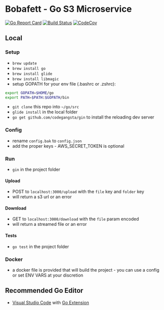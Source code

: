 # Bobafett - Go S3 Microservice

[![Go Report Card](https://goreportcard.com/badge/github.com/bevanhunt/bobafett)](https://goreportcard.com/report/github.com/bevanhunt/bobafett)
[![Build Status](https://img.shields.io/travis/bevanhunt/bobafett/master.svg)](https://travis-ci.org/bevanhunt/bobafett)
[![CodeCov](https://img.shields.io/codecov/c/github/bevanhunt/bobafett/master.svg)](https://codecov.io/gh/bevanhunt/bobafett/branch/master)

## Local

### Setup
- ` brew update `
- ` brew install go `
- ` brew install glide `
- ` brew install libmagic `
-  setup GOPATH for your env file (.bashrc or .zshrc):
```bash
export GOPATH=$HOME/go
export PATH=$PATH:$GOPATH/bin
```
- ` git clone ` this repo into ` ~/go/src `
- ` glide install ` in the local folder
- ` go get github.com/codegangsta/gin ` to install the reloading dev server

### Config
- rename `config.bak` to `config.json`
- add the proper keys - AWS_SECRET_TOKEN is optional

### Run
- `gin` in the project folder

#### Upload
- POST to `localhost:3000/upload` with the `file` key and `folder` key
- will return a s3 url or an error

#### Download
- GET to `localhost:3000/download` with the `file` param encoded
- will return a streamed file or an error

#### Tests
- `go test` in the project folder

### Docker
- a docker file is provided that will build the project - you can use a config or set ENV VARS at your discretion

## Recommended Go Editor
- [Visual Studio Code](https://code.visualstudio.com/) with [Go Extension](https://github.com/Microsoft/vscode-go)
